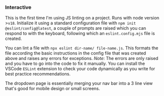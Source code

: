 ### Interactive
This is the first time I'm using JS linting on a project. Runs with node version >`v18`. Initialize it using a standard configuration file with `npm init @eslint/config@latest`, a couple of prompts are raised which you can respond to with the keyboard, following which an `eslint.config.mjs` file is created. <br>

You can lint a file with `npx eslint dir-name/ file-name.js`. This formats the file according the basic instructions in the config file that was created above and raises any errors for exceptions. 
*Note*: The errors are only raised and you have to go into the code to fix it manually. You can install the VSCode `ESLint` extension to check your code dynamically as you write for best practice recommendations. <br>

The dropdown page is essentially merging your nav bar into a 3 line view that's good for mobile design or small screens.